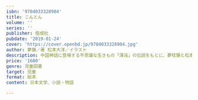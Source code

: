 ```yaml
---
isbn: '9784033328904'
title: こんとん
volume: ''
series: ''
publisher: 偕成社
pubdate: '2019-01-24'
cover: 'https://cover.openbd.jp/9784033328904.jpg'
author: 夢獏／著 松本大洋／イラスト
description: 中国神話に登場する不思議な生きもの「渾沌」の伝説をもとに、夢枕獏と松本大洋のコンビが新たに創りだした切なくも愛しい物語。
price: '1600'
genre: 児童図書
target: 児童
format: 絵本
content: 日本文学、小説・物語

---
```

